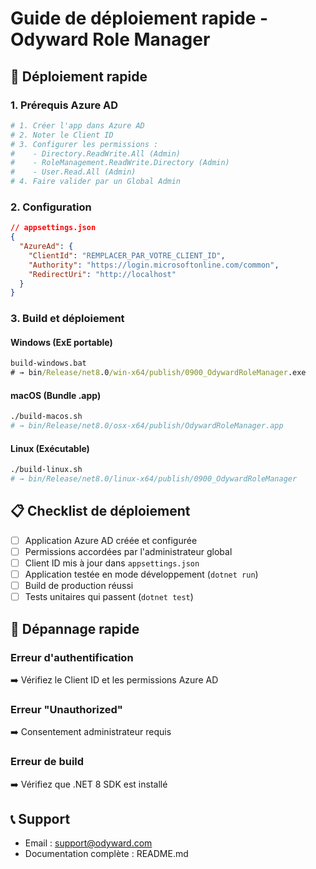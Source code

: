 # Guide de déploiement rapide - Odyward Role Manager

## 🚀 Déploiement rapide

### 1. Prérequis Azure AD

```bash
# 1. Créer l'app dans Azure AD
# 2. Noter le Client ID
# 3. Configurer les permissions :
#    - Directory.ReadWrite.All (Admin)
#    - RoleManagement.ReadWrite.Directory (Admin)  
#    - User.Read.All (Admin)
# 4. Faire valider par un Global Admin
```

### 2. Configuration

```json
// appsettings.json
{
  "AzureAd": {
    "ClientId": "REMPLACER_PAR_VOTRE_CLIENT_ID",
    "Authority": "https://login.microsoftonline.com/common",
    "RedirectUri": "http://localhost"
  }
}
```

### 3. Build et déploiement

#### Windows (ExE portable)
```cmd
build-windows.bat
# → bin/Release/net8.0/win-x64/publish/0900_OdywardRoleManager.exe
```

#### macOS (Bundle .app)
```bash
./build-macos.sh
# → bin/Release/net8.0/osx-x64/publish/OdywardRoleManager.app
```

#### Linux (Exécutable)
```bash
./build-linux.sh  
# → bin/Release/net8.0/linux-x64/publish/0900_OdywardRoleManager
```

## 📋 Checklist de déploiement

- [ ] Application Azure AD créée et configurée
- [ ] Permissions accordées par l'administrateur global
- [ ] Client ID mis à jour dans `appsettings.json`
- [ ] Application testée en mode développement (`dotnet run`)
- [ ] Build de production réussi
- [ ] Tests unitaires qui passent (`dotnet test`)

## 🔧 Dépannage rapide

### Erreur d'authentification
➡️ Vérifiez le Client ID et les permissions Azure AD

### Erreur "Unauthorized"
➡️ Consentement administrateur requis

### Erreur de build
➡️ Vérifiez que .NET 8 SDK est installé

## 📞 Support
- Email : support@odyward.com
- Documentation complète : README.md